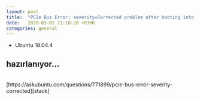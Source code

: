 ```yaml
---
layout: post
title:  "PCIe Bus Error: severity=Corrected problem after booting into Ubuntu"
date:   2020-03-01 21:18:28 +0300
categories: general
---
```


- Ubuntu 18.04.4

## hazırlanıyor...

<br>
[https://askubuntu.com/questions/771899/pcie-bus-error-severity-corrected][stack]

[stack]: https://askubuntu.com/questions/771899/pcie-bus-error-severity-corrected
